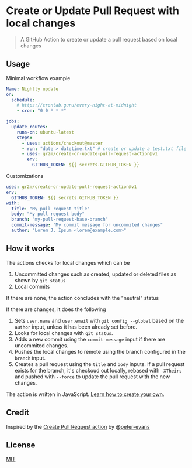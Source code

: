 # Create or Update Pull Request with local changes

> A GitHub Action to create or update a pull request based on local changes

## Usage

Minimal workflow example

```yml
Name: Nightly update
on:
  schedule:
    # https://crontab.guru/every-night-at-midnight
    - cron: "0 0 * * *"

jobs:
  update_routes:
    runs-on: ubuntu-latest
    steps:
      - uses: actions/checkout@master
      - run: "date > datetime.txt" # create or update a test.txt file
      - uses: gr2m/create-or-update-pull-request-action@v1
        env:
          GITHUB_TOKEN: ${{ secrets.GITHUB_TOKEN }}
```

Customizations

```yml
uses: gr2m/create-or-update-pull-request-action@v1
env:
  GITHUB_TOKEN: ${{ secrets.GITHUB_TOKEN }}
with:
  title: "My pull request title"
  body: "My pull request body"
  branch: "my-pull-request-base-branch"
  commit-message: "My commit message for uncommited changes"
  author: "Lorem J. Ipsum <lorem@example.com>"
```

## How it works

The actions checks for local changes which can be

1. Uncommitted changes such as created, updated or deleted files as shown by `git status`
2. Local commits

If there are none, the action concludes with the "neutral" status

If there are changes, it does the following

1. Sets `user.name` and `user.email` with `git config --global` based on the `author` input, unless it has been already set before.
2. Looks for local changes with `git status`.
3. Adds a new commit using the `commit-message` input if there are uncommited changes.
4. Pushes the local changes to remote using the branch configured in the `branch` input.
5. Creates a pull request using the `title` and `body` inputs. If a pull request exists for the branch, it's checkoud out locally, rebased with `-XTheirs` and pushed with `--force` to update the pull request with the new changes.

The action is written in JavaScript. [Learn how to create your own](https://help.github.com/en/articles/creating-a-javascript-action).

## Credit

Inspired by the [Create Pull Request action](https://github.com/peter-evans/create-pull-request) by [@peter-evans](https://github.com/peter-evans)

## License

[MIT](LICENSE)
